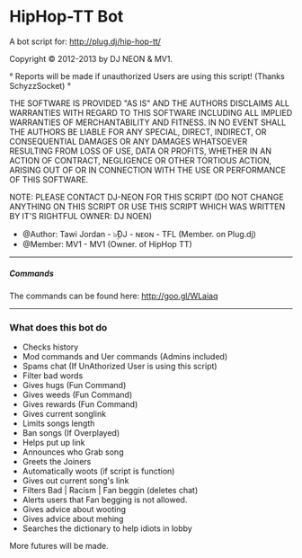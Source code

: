 HipHop-TT Bot
==========
A bot script for: http://plug.dj/hip-hop-tt/

Copyright © 2012-2013 by DJ NEON & MV1.


° Reports will be made if unauthorized Users are using this script! (Thanks SchyzzSocket) °


THE SOFTWARE IS PROVIDED "AS IS" AND THE AUTHORS DISCLAIMS ALL WARRANTIES WITH REGARD TO THIS SOFTWARE
INCLUDING ALL IMPLIED WARRANTIES OF MERCHANTABILITY AND FITNESS. IN NO EVENT SHALL THE AUTHORS
BE LIABLE FOR ANY SPECIAL, DIRECT, INDIRECT, OR CONSEQUENTIAL DAMAGES OR ANY DAMAGES WHATSOEVER
RESULTING FROM LOSS OF USE, DATA OR PROFITS, WHETHER IN AN ACTION OF CONTRACT, NEGLIGENCE OR
OTHER TORTIOUS ACTION, ARISING OUT OF OR IN CONNECTION WITH THE USE OR PERFORMANCE OF THIS SOFTWARE.

 NOTE:  PLEASE CONTACT DJ-NEON FOR THIS SCRIPT (DO NOT CHANGE ANYTHING ON THIS SCRIPT OR USE THIS SCRIPT WHICH
 WAS WRITTEN BY IT'S RIGHTFUL OWNER: DJ NOEN)

 * @Author:    Tawi Jordan - ๖ۣۜĐJ - ɴᴇᴏɴ - TFL (Member. on Plug.dj)
 * @Member:    MV1 - MV1 (Owner. of HipHop TT)

--------------
##### Commands ######
The commands can be found here: http://goo.gl/WLaiaq


--------------


### What does this bot do ###

- Checks history
- Mod commands and Uer commands (Admins included)
- Spams chat (If UnAthorized User is using this script)
- Filter bad words
- Gives hugs    (Fun Command)
- Gives weeds   (Fun Command)
- Gives rewards (Fun Command)
- Gives current songlink
- Limits songs length
- Ban songs (If Overplayed)
- Helps put up link
- Announces who Grab song
- Greets the Joiners
- Automatically woots (if script is function)
- Gives out current song's link
- Filters Bad | Racism | Fan beggin (deletes chat)
- Alerts users that Fan begging is not allowed.
- Gives advice about wooting
- Gives advice about mehing
- Searches the dictionary to help idiots in lobby


More futures will be made.
